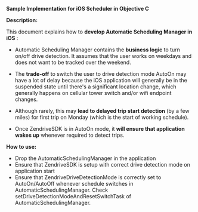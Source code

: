 **Sample Implementation for iOS Scheduler in Objective C**

**Description:**

This document explains how to **develop Automatic Scheduling Manager in iOS** :

- Automatic Scheduling Manager contains the **business logic** to turn on/off drive detection. It assumes that the user works on weekdays and does not want to be tracked over the weekend.
- The **trade-off** to switch the  user to drive detection mode AutoOn may have a lot of delay because the iOS application will generally be in the suspended state until there&#39;s a significant location change, which generally happens on cellular tower switch and/or wifi endpoint changes.

- Although rarely, this may **lead to delayed trip start detection** (by a few miles) for first trip on Monday (which is the start of working schedule).
- Once ZendriveSDK is in AutoOn mode, it **will ensure that application wakes up** whenever required to detect trips.

**How to use:**

- Drop the AutomaticSchedulingManager in the application
- Ensure that ZendriveSDK is setup with correct drive detection mode on application start
- Ensure that ZendriveDriveDetectionMode is correctly set to AutoOn/AutoOff whenever schedule switches in AutomaticSchedulingManager. Check setDriveDetectionModeAndResetSwitchTask of AutomaticSchedulingManager.
